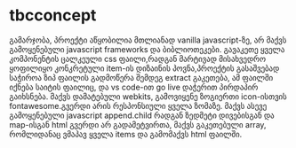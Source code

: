 # tbcconcept
გამარჯობა, პროექტი აწყობილია მთლიანად vanilla javascript-ზე, არ მაქვს გამოყენებული javascript frameworks და ბიბლიოთეკები. გავაკეთე ყველა კომპონენტის ცალკეული css ფაილი,რადგან მარტივად მისახვედრო ყოფილიყო კონკრეტული  item-ის დიზაინის პოვნა,პროექტის გასაშვებად საჭიროა ზიპ ფაილის გადმოწერა შემდეგ extract გაკეთება, ამ ფაილში იქნება საიტის ფაილიც, და vs code-ით go live დაჭერით პირდაპირ გაიხსნება. მაქვს დამატებული webkits, გამოვიყენე ზოგიერთი icon-ისთვის fontawesome.გვერდი არის რესპონსიული ყველა ზომაზე. მაქვს ასევე გამოყენებული javascript append.child რადგან ზედმეტი დივებისგან და map-ისგან html გვერდი არ გადამეტვირთა, მაქვს გაკეთებული array, რომლიდანაც ვმაპავ ყველა items და გამომაქვს html ფაილში.
